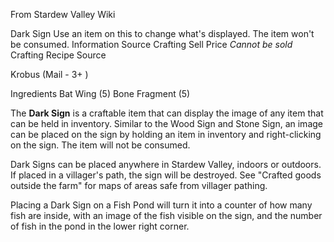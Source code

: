 From Stardew Valley Wiki

Dark Sign Use an item on this to change what's displayed. The item won't be consumed. Information Source Crafting Sell Price *Cannot be sold* Crafting Recipe Source

Krobus (Mail - 3+ )

Ingredients Bat Wing (5) Bone Fragment (5)

The **Dark Sign** is a craftable item that can display the image of any item that can be held in inventory. Similar to the Wood Sign and Stone Sign, an image can be placed on the sign by holding an item in inventory and right-clicking on the sign. The item will not be consumed.

Dark Signs can be placed anywhere in Stardew Valley, indoors or outdoors. If placed in a villager's path, the sign will be destroyed. See "Crafted goods outside the farm" for maps of areas safe from villager pathing.

Placing a Dark Sign on a Fish Pond will turn it into a counter of how many fish are inside, with an image of the fish visible on the sign, and the number of fish in the pond in the lower right corner.
